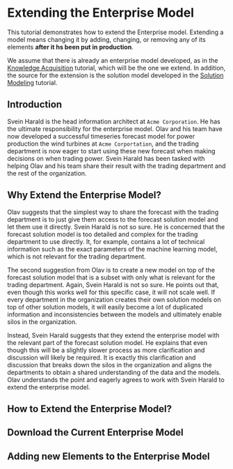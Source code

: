 # Extending the Enterprise Model

This tutorial demonstrates how to extend the Enterprise model. Extending a model means changing it
by adding, changing, or removing any of its elements **after it hs been put in production**.

We assume that there is already an enterprise model developed, as in the
[Knowledge Acquisition](./part-1-knowledge-acquisition.md) tutorial, which will be the one we extend. In addition,
the source for the extension is the solution model developed in the [Solution Modeling](./part-2-analytic-solution.md)
tutorial.

## Introduction

Svein Harald is the head information architect at `Acme Corporation`. He has the ultimate responsibility for the
enterprise model. Olav and his team have now developed a successful timeseries forecast model for power production the
wind turbines at `Acme Corportation`, and the trading department is now eager to start using these new
forecast when making decisions on when trading power. Svein Harald has been tasked with helping Olav and his team
share their result with the trading department and the rest of the organization.

## Why Extend the Enterprise Model?

Olav suggests that the simplest way to share the forecast with the trading department is to just give them access to the
forecast solution model and let them use it directly. Svein Harald is not so sure. He is concerned that the forecast
solution model is too detailed and complex for the trading department to use directly. It, for example, contains a
lot of technical information such as the exact parameters of the machine learning model, which is not
relevant for the trading department.

The second suggestion from Olav is to create a new model on top of the forecast solution model that is a subset with
only what is relevant for the trading department. Again, Svein Harald is not so sure. He points out that, even though
this works well for this specific case, it will not scale well. If every department in the organization creates their
own solution models on top of other solution models, it will easily become a lot of duplicated information and
inconsistencies between the models and ultimately enable silos in the organization.

Instead, Svein Harald suggests that they extend the enterprise model with the relevant part of the forecast solution
model. He explains that even though this will be a slightly slower process as more clarification and discussion will likely
be required. It is exactly this clarification and discussion that breaks down the silos in the organization and aligns
the departments to obtain a shared understanding of the data and the models. Olav understands the point and eagerly
agrees to work with Svein Harald to extend the enterprise model.

## How to Extend the Enterprise Model?

## Download the Current Enterprise Model

## Adding new Elements to the Enterprise Model
